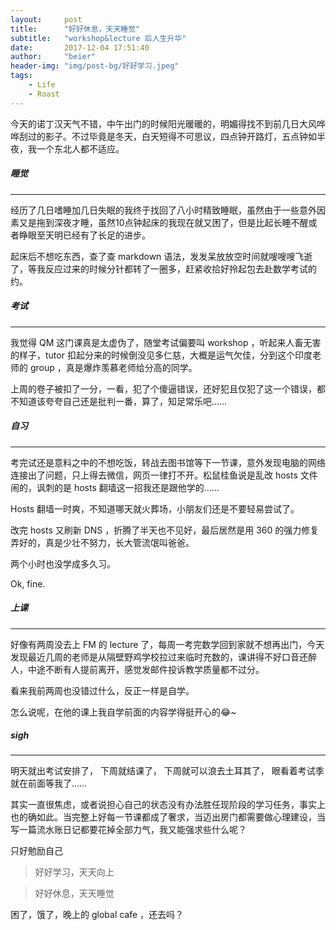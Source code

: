 ```yaml
---
layout:     post
title:      "好好休息，天天睡觉"
subtitle:   "workshop&lecture 后人生升华"
date:       2017-12-04 17:51:40
author:     "beier"
header-img: "img/post-bg/好好学习.jpeg"
tags:
    - Life
    - Roast
---
```



今天的诺丁汉天气不错，中午出门的时候阳光暖暖的，明媚得找不到前几日大风哗哗刮过的影子。不过毕竟是冬天，白天短得不可思议，四点钟开路灯，五点钟如半夜，我一个东北人都不适应。





##### 睡觉
---

经历了几日嗜睡加几日失眠的我终于找回了八小时精致睡眠，虽然由于一些意外因素又是拖到深夜才睡，虽然10点钟起床的我现在就又困了，但是比起长睡不醒或者睁眼至天明已经有了长足的进步。

起床后不想吃东西，查了查 markdown 语法，发发呆放放空时间就嗖嗖嗖飞逝了，等我反应过来的时候分针都转了一圈多，赶紧收拾好拎起包去赴数学考试的约。





##### 考试
---
我觉得 QM 这门课真是太虚伪了，随堂考试偏要叫 workshop ，听起来人畜无害的样子，tutor 扣起分来的时候倒没见多仁慈，大概是运气欠佳，分到这个印度老师的 group ，真是爆炸羡慕老师给分高的同学。

上周的卷子被扣了一分，一看，犯了个傻逼错误，还好犯且仅犯了这一个错误，都不知道该夸夸自己还是批判一番，算了，知足常乐吧……





##### 自习
---
考完试还是意料之中的不想吃饭，转战去图书馆等下一节课，意外发现电脑的网络连接出了问题，只上得去微信，网页一律打不开。松鼠桂鱼说是乱改 hosts 文件闹的，讽刺的是 hosts 翻墙这一招我还是跟他学的……

Hosts 翻墙一时爽，不知道哪天就火葬场，小朋友们还是不要轻易尝试了。

改完 hosts 又刷新 DNS ，折腾了半天也不见好，最后居然是用 360 的强力修复弄好的，真是少壮不努力，长大管流氓叫爸爸。

两个小时也没学成多久习。

Ok, fine.





##### 上课
---
好像有两周没去上 FM 的 lecture 了，每周一考完数学回到家就不想再出门，今天发现最近几周的老师是从隔壁野鸡学校拉过来临时充数的，课讲得不好口音还醉人，中途不断有人提前离开，感觉发邮件投诉教学质量都不过分。

看来我前两周也没错过什么，反正一样是自学。

怎么说呢，在他的课上我自学前面的内容学得挺开心的:joy:~





##### sigh
---
明天就出考试安排了，
下周就结课了，
下周就可以浪去土耳其了，
眼看着考试季就在前面等我了……

其实一直很焦虑，或者说担心自己的状态没有办法胜任现阶段的学习任务，事实上也的确如此。当完整上好每一节课都成了奢求，当迈出房门都需要做心理建设，当写一篇流水账日记都要花掉全部力气，我又能强求些什么呢？

只好勉励自己
> 好好学习，天天向上

> 好好休息，天天睡觉





困了，饿了，晚上的 global cafe ，还去吗？
